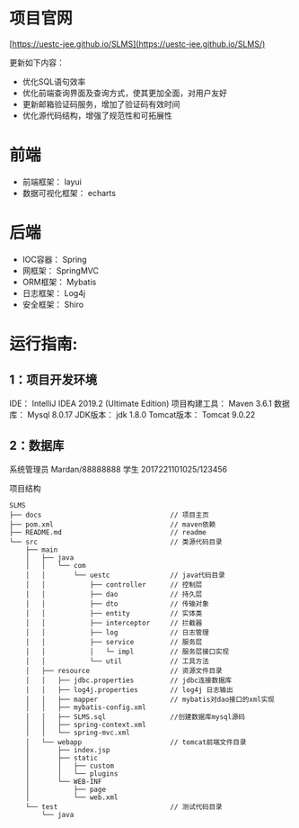 # 项目官网

[https://uestc-jee.github.io/SLMS](https://uestc-jee.github.io/SLMS/)

更新如下内容：

- 优化SQL语句效率
- 优化前端查询界面及查询方式，使其更加全面，对用户友好
- 更新邮箱验证码服务，增加了验证码有效时间
- 优化源代码结构，增强了规范性和可拓展性

# 前端
- 前端框架： layui
- 数据可视化框架： echarts
# 后端
- IOC容器： Spring
- 网框架： SpringMVC
- ORM框架： Mybatis
- 日志框架： Log4j
- 安全框架： Shiro

# 运行指南:
## 1：项目开发环境
IDE： IntelliJ IDEA 2019.2 (Ultimate Edition)
项目构建工具： Maven 3.6.1
数据库： Mysql 8.0.17
JDK版本： jdk 1.8.0
Tomcat版本： Tomcat 9.0.22

## 2：数据库
系统管理员 Mardan/88888888
学生 2017221101025/123456


项目结构
```
SLMS
├── docs								// 项目主页
├── pom.xml 							// maven依赖
├── README.md 							// readme
└── src 								// 类源代码目录
    ├── main
    │   ├── java
    │   │   └── com
    │   │       └── uestc 				// java代码目录
    │   │           ├── controller		// 控制层
    │   │           ├── dao 			// 持久层
    │   │           ├── dto 			// 传输对象
    │   │           ├── entity 			// 实体类
    │   │           ├── interceptor 	// 拦截器
    │   │           ├── log 			// 日志管理
    │   │           ├── service 		// 服务层
    │   │           │   └─ impl 		// 服务层接口实现
    │   │           └── util 			// 工具方法
    │   ├── resource 					// 资源文件目录
    │   │   ├── jdbc.properties 		// jdbc连接数据库
    │   │   ├── log4j.properties 		// log4j 日志输出
    │   │   ├── mapper 					// mybatis对dao接口的xml实现
    │   │   ├── mybatis-config.xml
    │   │   ├── SLMS.sql 				//创建数据库mysql源码
    │   │   ├── spring-context.xml
    │   │   └── spring-mvc.xml
    │   └── webapp 						// tomcat前端文件目录
    │       ├── index.jsp
    │       ├── static
    │       │   ├── custom
    │       │   └── plugins
    │       └── WEB-INF
    │           ├── page
    │           └── web.xml
    └── test 							// 测试代码目录
        └── java
```